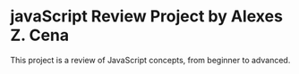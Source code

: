# javaScript Review Project by Alexes Z. Cena
This project is a review of JavaScript concepts, from beginner to advanced.